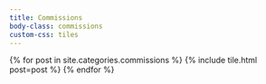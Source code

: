 ```yaml
---
title: Commissions
body-class: commissions
custom-css: tiles
---
```


<div id="grid">
{% for post in site.categories.commissions %}
    {% include tile.html post=post %}
{% endfor %}
</div>
